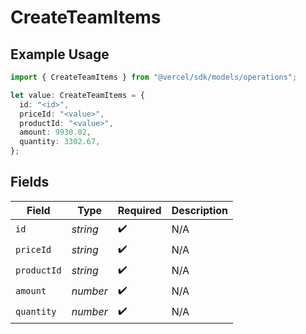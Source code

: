 # CreateTeamItems

## Example Usage

```typescript
import { CreateTeamItems } from "@vercel/sdk/models/operations";

let value: CreateTeamItems = {
  id: "<id>",
  priceId: "<value>",
  productId: "<value>",
  amount: 9930.02,
  quantity: 3302.67,
};
```

## Fields

| Field              | Type               | Required           | Description        |
| ------------------ | ------------------ | ------------------ | ------------------ |
| `id`               | *string*           | :heavy_check_mark: | N/A                |
| `priceId`          | *string*           | :heavy_check_mark: | N/A                |
| `productId`        | *string*           | :heavy_check_mark: | N/A                |
| `amount`           | *number*           | :heavy_check_mark: | N/A                |
| `quantity`         | *number*           | :heavy_check_mark: | N/A                |